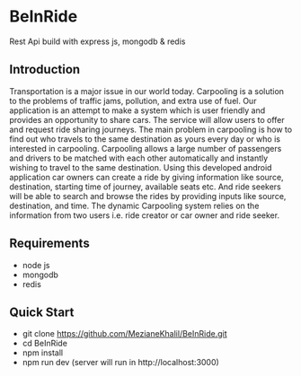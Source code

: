 # BeInRide
Rest Api build with express js, mongodb & redis
## Introduction
 Transportation is a major issue in our world today. Carpooling is a solution to the problems of traffic jams, pollution, and extra use of fuel.
 Our application is an attempt to make a system which is user friendly and provides an opportunity to share cars. The service will allow users to offer and request ride sharing journeys.
 The main problem in carpooling is how to find out who travels to the same destination as yours every day or who is interested in carpooling. Carpooling allows a large number of passengers and drivers to be matched with each other automatically and instantly wishing to travel to the same destination. Using this developed android application car owners can create a ride by giving information like source, destination, starting time of journey, available seats etc. And ride seekers will be able to search and browse the rides by providing inputs like source, destination, and time. The dynamic Carpooling system relies on the information from two users i.e. ride creator or car owner and ride seeker.
## Requirements
- node js
- mongodb
- redis
## Quick Start
- git clone https://github.com/MezianeKhalil/BeInRide.git
- cd BeInRide
- npm install
- npm run dev (server will run in http://localhost:3000)
